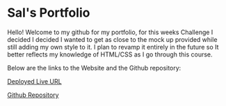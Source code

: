 <h1>Sal's Portfolio</h1>

Hello! Welcome to my github for my portfolio, for this weeks Challenge I decided I 
decided I wanted to get as close to the mock up provided while still adding my own
style to it. I plan to revamp it entirely in the future so It better reflects my
knowledge of HTML/CSS as I go through this course.

Below are the links to the Website and the Github repository:<br>

<a href="https://sal183.github.io/salportfolio/">Deployed Live URL</a>

<a href="https://github.com/Sal183/salportfolio/">Github Repository</a>
